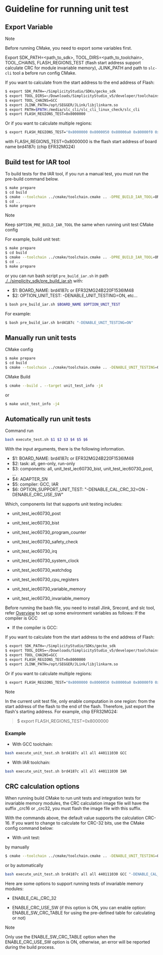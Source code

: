 # Guideline for running unit test

## Export Variable

> [!NOTE]
> Before running CMake, you need to export some variables first.

Export SDK_PATH=<path_to_sdk>, TOOL_DIRS=<path_to_toolchain>, TOOL_CHAINS, FLASH_REGIONS_TEST (flash start address support calculate CRC for module invariable memory), JLINK_PATH and path to `slc-cli` tool a before run config CMake.

If you want to calculate from the start address to the end address of Flash:

```sh
$ export SDK_PATH=~/SimplicityStudio/SDKs/gecko_sdk
$ export TOOL_DIRS=~/Downloads/SimplicityStudio_v5/developer/toolchains/gnu_arm/12.2.rel1_2023.7/bin
$ export TOOL_CHAINS=GCC
$ export JLINK_PATH=/opt/SEGGER/JLink/libjlinkarm.so
$ export PATH=$PATH:/media/slc_cli/slc_cli_linux_check/slc_cli
$ export FLASH_REGIONS_TEST=0x8000000
```

Or if you want to calculate multiple regions:

```sh
$ export FLASH_REGIONS_TEST="0x8000000 0x8000050 0x80000a0 0x80000f0 0x8000140 0x8000190"
```

with FLASH_REGIONS_TEST=0x8000000 is the flash start address of board name brd4187c (chip EFR32MG24)

## Build test for IAR tool

To build tests for the IAR tool, if you run a manual test, you must run the pre-build command below.

```sh
$ make prepare
$ cd build
$ cmake --toolchain ../cmake/toolchain.cmake .. -DPRE_BUILD_IAR_TOOL=ON -DBOARD_NAME=${BOARD_NAME} $OPTION_PRE_BUILD_IAR_TOOL
$ cd ..
$ make prepare
```

> [!NOTE]
> Keep `$OPTION_PRE_BUILD_IAR_TOOL` the same when running unit test CMake config

For example, build unit test:

```sh
$ make prepare
$ cd build
$ cmake --toolchain ../cmake/toolchain.cmake .. -DPRE_BUILD_IAR_TOOL=ON -DBOARD_NAME=brd4187c -DENABLE_UNIT_TESTING=ON -DENABLE_CRC_USE_SW=ON -DENABLE_CAL_CRC_32=ON
$ cd ..
$ make prepare
```

or you can run bash script `pre_build_iar.sh` in path [./../simplicity_sdk/pre_build_iar.sh]() with:

- $1: BOARD_NAME: brd4187c or EFR32MG24B220F1536IM48
- $2: OPTION_UNIT_TEST: -DENABLE_UNIT_TESTING=ON, etc...

```sh
$ bash pre_build_iar.sh $BOARD_NAME $OPTION_UNIT_TEST
```

For example:

```sh
$ bash pre_build_iar.sh brd4187c "-DENABLE_UNIT_TESTING=ON"
```

## Manually run unit tests

CMake config

```sh
$ make prepare
$ cd build
$ cmake --toolchain ../cmake/toolchain.cmake .. -DENABLE_UNIT_TESTING=ON -DBOARD_NAME=brd4187c
```

CMake Build

```sh
$ cmake --build . --target unit_test_info -j4
```

or

```sh
$ make unit_test_info -j4
```

## Automatically run unit tests

Command run

```sh
bash execute_test.sh $1 $2 $3 $4 $5 $6
```

With the input arguments, there is the following information.

- $1: BOARD_NAME: brd4187c or EFR32MG24B220F1536IM48
- $2: task: all, gen-only, run-only
- $3: components: all, unit_test_iec60730_bist, unit_test_iec60730_post, ...
- $4: ADAPTER_SN
- $5: compiler: GCC, IAR
- $6: OPTION_SUPPORT_UNIT_TEST: "-DENABLE_CAL_CRC_32=ON -DENABLE_CRC_USE_SW"

Which, components list that supports unit testing includes:

- unit_test_iec60730_post

- unit_test_iec60730_bist

- unit_test_iec60730_program_counter

- unit_test_iec60730_safety_check

- unit_test_iec60730_irq

- unit_test_iec60730_system_clock

- unit_test_iec60730_watchdog

- unit_test_iec60730_cpu_registers

- unit_test_iec60730_variable_memory

- unit_test_iec60730_invariable_memory

Before running the bash file, you need to install Jlink, Srecord, and slc tool, refer [Overview](./index.md) to set up some environment variables as follows:
If the compiler is GCC
- If the compiler is GCC:

If you want to calculate from the start address to the end address of Flash:

```sh
$ export SDK_PATH=~/SimplicityStudio/SDKs/gecko_sdk
$ export TOOL_DIRS=~/Downloads/SimplicityStudio_v5/developer/toolchains/gnu_arm/12.2.rel1_2023.7/bin
$ export TOOL_CHAINS=GCC
$ export FLASH_REGIONS_TEST=0x8000000
$ export JLINK_PATH=/opt/SEGGER/JLink/libjlinkarm.so
```

Or if you want to calculate multiple regions:

```sh
$ export FLASH_REGIONS_TEST="0x8000000 0x8000050 0x80000a0 0x80000f0 0x8000140 0x8000190"
```

> [!NOTE]
> In the current unit test file, only enable computation in one region: from the start address of ​​the flash to the end of the flash. Therefore, just export the flash's starting address. For example, chip EFR32MG24:
>> $ export FLASH_REGIONS_TEST=0x8000000

### Example

- With GCC toolchain:

```sh
bash execute_unit_test.sh brd4187c all all 440111030 GCC
```

- With IAR toolchain:

```sh
bash execute_unit_test.sh brd4187c all all 440111030 IAR
```

## CRC calculation options

When running build CMake to run unit tests and integration tests for invariable memory modules, the CRC calculation image file will have the suffix _crc16 or _crc32, you must flash the image file with this suffix.

With the commands above, the default value supports the calculation CRC-16. If you want to change to calculate for CRC-32 bits, use the CMake config command below:

- With unit test:

by manually

```sh
$ cmake --toolchain ../cmake/toolchain.cmake .. -DENABLE_UNIT_TESTING=ON -DBOARD_NAME=brd4187c -DENABLE_CAL_CRC_32=ON
```

or by automatically

```sh
bash execute_unit_test.sh brd4187c all all 440111030 GCC "-DENABLE_CAL_CRC_32=ON"
```

Here are some options to support running tests of invariable memory modules:

- ENABLE_CAL_CRC_32

- ENABLE_CRC_USE_SW (if this option is ON, you can enable option: ENABLE_SW_CRC_TABLE for using the pre-defined table for calculating or not)

> [!NOTE]
> Only use the ENABLE_SW_CRC_TABLE option when the ENABLE_CRC_USE_SW option is ON, otherwise, an error will be reported during the build process.